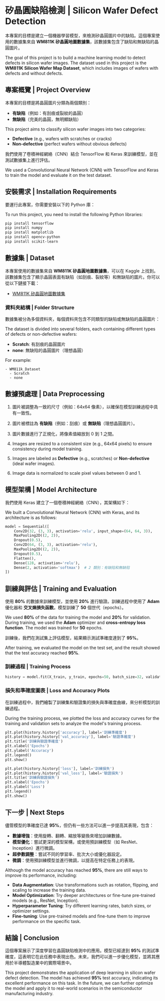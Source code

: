 # 矽晶圓缺陷檢測 | Silicon Wafer Defect Detection

本專案的目標是建立一個機器學習模型，來檢測矽晶圓圖片中的缺陷。這個專案使用的數據集來自 **WM811K 矽晶圓地圖數據集**，該數據集包含了缺陷和無缺陷的晶圓圖片。

The goal of this project is to build a machine learning model to detect defects in silicon wafer images. The dataset used in this project is the **WM811K Silicon Wafer Map Dataset**, which includes images of wafers with defects and without defects.

## 專案概覽 | Project Overview

本專案的目標是將晶圓圖片分類為兩個類別：

- **有缺陷**（例如：有刮痕或裂紋的晶圓）
- **無缺陷**（完美的晶圓，無明顯缺陷）

This project aims to classify silicon wafer images into two categories:
- **Defective** (e.g., wafers with scratches or cracks)
- **Non-defective** (perfect wafers without obvious defects)

我們使用了卷積神經網絡（CNN）結合 TensorFlow 和 Keras 來訓練模型，並在測試數據集上進行評估。

We used a Convolutional Neural Network (CNN) with TensorFlow and Keras to train the model and evaluate it on the test dataset.

## 安裝需求 | Installation Requirements

要運行此專案，你需要安裝以下的 Python 庫：

To run this project, you need to install the following Python libraries:

```bash
pip install tensorflow
pip install numpy
pip install matplotlib
pip install opencv-python
pip install scikit-learn
```

## 數據集 | Dataset

本專案使用的數據集來自 **WM811K 矽晶圓地圖數據集**，可以在 Kaggle 上找到。該數據集包含了顯示晶圓表面有缺陷（如刮痕、裂紋等）和無缺陷的圖片。你可以從以下鏈接下載：

- [WM811K 矽晶圓地圖數據集](https://www.kaggle.com/datasets/muhammedjunayed/wm811k-silicon-wafer-map-dataset-image)

### 資料夾結構 | Folder Structure

數據集被分為多個資料夾，每個資料夾包含不同類型的缺陷或無缺陷的晶圓圖片：

The dataset is divided into several folders, each containing different types of defects or non-defective wafers:

- **Scratch**: 有刮痕的晶圓圖片
- **none**: 無缺陷的晶圓圖片（理想晶圓）

For example:

```plaintext
- WM811k_Dataset
  - Scratch
  - none
```

## 數據預處理 | Data Preprocessing

1. 圖片被調整為一致的尺寸（例如：64x64 像素），以確保在模型訓練過程中具有一致性。
2. 圖片被標註為 **有缺陷**（例如：刮痕）或 **無缺陷**（理想晶圓圖片）。
3. 圖片數據進行了正規化，將像素值縮放到 0 到 1 之間。

1. Images are resized to a consistent size (e.g., 64x64 pixels) to ensure consistency during model training.
2. Images are labeled as **Defective** (e.g., scratches) or **Non-defective** (ideal wafer images).
3. Image data is normalized to scale pixel values between 0 and 1.

## 模型架構 | Model Architecture

我們使用 Keras 建立了一個卷積神經網絡（CNN），其架構如下：

We built a Convolutional Neural Network (CNN) with Keras, and its architecture is as follows:

```python
model = Sequential([
    Conv2D(32, (3, 3), activation='relu', input_shape=(64, 64, 3)),
    MaxPooling2D((2, 2)),
    Dropout(0.5),
    Conv2D(64, (3, 3), activation='relu'),
    MaxPooling2D((2, 2)),
    Dropout(0.5),
    Flatten(),
    Dense(128, activation='relu'),
    Dense(2, activation='softmax')  # 2 類別：有缺陷和無缺陷
])
```

## 訓練與評估 | Training and Evaluation

使用 **80%** 的數據來訓練模型，並使用 **20%** 進行驗證。訓練過程中使用了 **Adam** 優化器和 **交叉熵損失函數**。模型訓練了 **50** 個世代（epochs）。

We used **80%** of the data for training the model and **20%** for validation. During training, we used the **Adam** optimizer and **cross-entropy loss function**. The model was trained for **50** epochs.

訓練後，我們在測試集上評估模型，結果顯示測試準確度達到了 **95%**。

After training, we evaluated the model on the test set, and the result showed that the test accuracy reached **95%**.

### 訓練過程 | Training Process

```python
history = model.fit(X_train, y_train, epochs=50, batch_size=32, validation_data=(X_test, y_test))
```

### 損失和準確度圖表 | Loss and Accuracy Plots

在訓練過程中，我們繪製了訓練集和驗證集的損失與準確度曲線，來分析模型的訓練過程。

During the training process, we plotted the loss and accuracy curves for the training and validation sets to analyze the model's training process.

```python
plt.plot(history.history['accuracy'], label='訓練準確度')
plt.plot(history.history['val_accuracy'], label='驗證準確度')
plt.title('訓練與驗證準確度')
plt.xlabel('Epochs')
plt.ylabel('Accuracy')
plt.legend()
plt.show()

plt.plot(history.history['loss'], label='訓練損失')
plt.plot(history.history['val_loss'], label='驗證損失')
plt.title('訓練與驗證損失')
plt.xlabel('Epochs')
plt.ylabel('Loss')
plt.legend()
plt.show()
```

## 下一步 | Next Steps

儘管模型的準確度已達 **95%**，但仍有一些方法可以進一步提高其表現，包含：

- **數據增強**：使用旋轉、翻轉、縮放等變換來增加訓練數據。
- **模型優化**：嘗試更深的模型架構，或使用預訓練模型（如 ResNet、Inception）進行微調。
- **超參數調整**：嘗試不同的學習率、批次大小或優化器設定。
- **微調**：使用預訓練模型並進行微調，以提高在特定任務上的表現。

Although the model accuracy has reached **95%**, there are still ways to improve its performance, including:
- **Data Augmentation**: Use transformations such as rotation, flipping, and scaling to increase the training data.
- **Model Optimization**: Try deeper architectures or fine-tune pre-trained models (e.g., ResNet, Inception).
- **Hyperparameter Tuning**: Try different learning rates, batch sizes, or optimizer settings.
- **Fine-tuning**: Use pre-trained models and fine-tune them to improve performance on the specific task.

## 結論 | Conclusion

這個專案展示了深度學習在晶圓缺陷檢測中的應用。模型已經達到 **95%** 的測試準確度，這表明它在此任務中表現出色。未來，我們可以進一步優化模型，並將其應用於半導體製造業中的實際場景中。

This project demonstrates the application of deep learning in silicon wafer defect detection. The model has achieved **95%** test accuracy, indicating its excellent performance on this task. In the future, we can further optimize the model and apply it to real-world scenarios in the semiconductor manufacturing industry.
